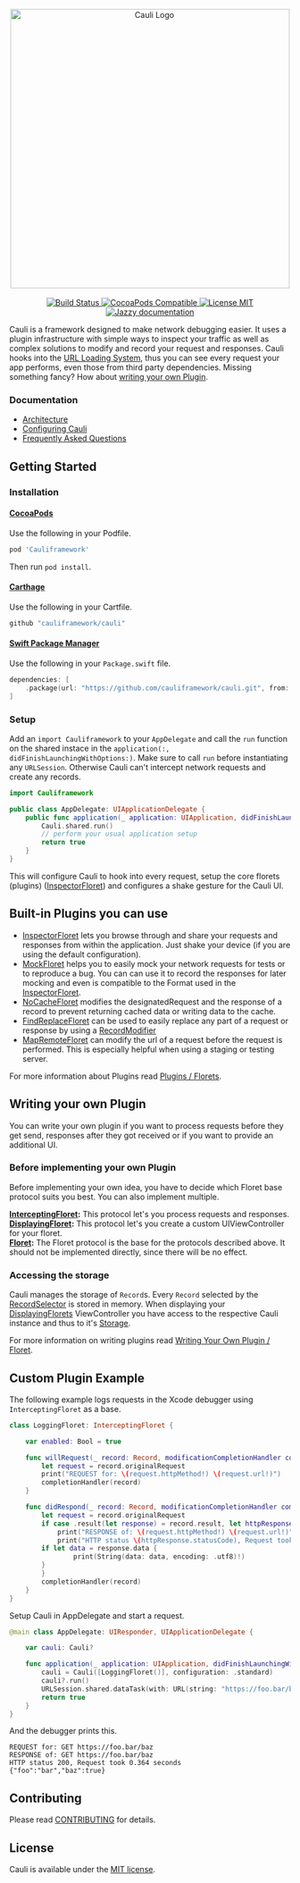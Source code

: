 <p align="center">
    <img src="https://cauli.works/logo.png" alt="Cauli Logo" title="Cauli Logo" width="500" /><br/>
    <br/>
	<a href="https://travis-ci.org/cauliframework/cauli">
		<img src="https://travis-ci.org/cauliframework/cauli.svg?branch=develop" alt="Build Status" title="Build Status"/>
	</a>
	<a href="https://cocoapods.org/pods/Cauliframework">
		<img src="https://img.shields.io/cocoapods/v/Cauliframework.svg?style=flat-square" alt="CocoaPods Compatible" title="CocoaPods Compatible"/>
	</a>
	<a href="https://github.com/cauliframework/cauli/blob/develop/LICENSE">
		<img src="https://img.shields.io/badge/license-MIT-blue.svg?style=flat-square" alt="License MIT" title="License MIT"/>
	</a>
	<a href="https://cauli.works/docs/">
		<img src="https://cauli.works/docs/badge.svg" alt="Jazzy documentation" title="Jazzy documentation"/>
	</a>
</p>

Cauli is a framework designed to make network debugging easier. It uses a plugin infrastructure with simple ways to inspect your traffic as well as complex solutions to modify and record your request and responses. Cauli hooks into the [URL Loading System](https://cauli.works/docs/frequently-asked-questions.html), thus you can see every request your app performs, even those from third party dependencies.
Missing something fancy? How about [writing your own Plugin](#Writing-your-own-Plugin).

### Documentation

* [Architecture](https://cauli.works/docs/architecture.html)
* [Configuring Cauli](https://cauli.works/docs/configuring-cauli.html)
* [Frequently Asked Questions](https://cauli.works/docs/frequently-asked-questions.html)

## Getting Started

### Installation
#### [CocoaPods](https://cocoapods.org)

Use the following in your Podfile.

```ruby
pod 'Cauliframework'
```

Then run `pod install`.

#### [Carthage](https://github.com/Carthage/Carthage)

Use the following in your Cartfile.

```swift
github "cauliframework/cauli"
```

#### [Swift Package Manager](https://swift.org/package-manager/)

Use the following in your `Package.swift` file.

```swift
dependencies: [
    .package(url: "https://github.com/cauliframework/cauli.git", from: "1.0.1")
]
```

### Setup

Add an `import Cauliframework` to your `AppDelegate` and call the `run` function on the shared instace in the `application(:, didFinishLaunchingWithOptions:)`. Make sure to call `run` before instantiating any `URLSession`. Otherwise Cauli can't intercept network requests and create any records.

```swift
import Cauliframework

public class AppDelegate: UIApplicationDelegate {
    public func application(_ application: UIApplication, didFinishLaunchingWithOptions launchOptions: [UIApplicationLaunchOptionsKey: Any]?) -> Bool {
        Cauli.shared.run()
        // perform your usual application setup
        return true
    }
}
```

This will configure Cauli to hook into every request, setup the core florets (plugins) ([InspectorFloret](https://cauli.works/docs/Classes/InspectorFloret.html)) and configures a shake gesture for the Cauli UI.

## Built-in Plugins you can use

* [InspectorFloret](https://cauli.works/docs/Classes/InspectorFloret.html) lets you browse through and share your requests and responses from within the application. Just shake your device (if you are using the default configuration).
* [MockFloret](https://cauli.works/docs/Classes/MockFloret.html) helps you to easily mock your network requests for tests or to reproduce a bug. You can can use it to record the responses for later mocking and even is compatible to the Format used in the [InspectorFloret](https://cauli.works/docs/Classes/InspectorFloret.html).
* [NoCacheFloret](https://cauli.works/docs/Classes/NoCacheFloret.html) modifies the designatedRequest and the response of a record to prevent returning cached data or writing data to the cache.
* [FindReplaceFloret](https://cauli.works/docs/Classes/FindReplaceFloret.html) can be used to easily replace any part of a request or response by using a [RecordModifier](https://cauli.works/docs/Classes/FindReplaceFloret/RecordModifier.html)
* [MapRemoteFloret](https://cauli.works/docs/Classes/MapRemoteFloret.html) can modify the url of a request before the request is performed. This is especially helpful when using a staging or testing server.

For more information about Plugins read [Plugins / Florets](https://cauli.works/docs/florets.html).

## Writing your own Plugin

You can write your own plugin if you want to process requests before they get send, responses after they got received or if you want to provide an additional UI.

### Before implementing your own Plugin

Before implementing your own idea, you have to decide which Floret base protocol suits you best. You can also implement multiple.

**[InterceptingFloret](https://cauli.works/docs/Protocols/InterceptingFloret.html):** This protocol let's you process requests and responses.   
**[DisplayingFloret](https://cauli.works/docs/Protocols/DisplayingFloret.html):** This protocol let's you create a custom UIViewController for your floret.  
**[Floret](https://cauli.works/docs/Protocols/Floret.html):** The Floret protocol is the base for the protocols described above. It should not be implemented directly, since there will be no effect.

### Accessing the storage

Cauli manages the storage of `Record`s. Every `Record` selected by the [RecordSelector](https://cauli.works/docs/Structs/RecordSelector.html) is stored in memory. When displaying your [DisplayingFlorets](https://cauli.works/docs/Protocols/DisplayingFloret.html) ViewController you have access to the respective Cauli instance and thus to it's [Storage](https://cauli.works/docs/Protocols/Storage.html).

For more information on writing plugins read [Writing Your Own Plugin / Floret](https://cauli.works/docs/writing-your-own-plugin.html).

## Custom Plugin Example

The following example logs requests in the Xcode debugger using `InterceptingFloret` as a base.

```swift
class LoggingFloret: InterceptingFloret {

    var enabled: Bool = true

    func willRequest(_ record: Record, modificationCompletionHandler completionHandler: @escaping (Record) -> Void) {
        let request = record.originalRequest
        print("REQUEST for: \(request.httpMethod!) \(request.url!)")
        completionHandler(record)
    }

    func didRespond(_ record: Record, modificationCompletionHandler completionHandler: @escaping (Record) -> Void) {
        let request = record.originalRequest
        if case .result(let response) = record.result, let httpResponse = response.urlResponse as? HTTPURLResponse {
            print("RESPONSE of: \(request.httpMethod!) \(request.url!)")
            print("HTTP status \(httpResponse.statusCode), Request took \(Date().timeIntervalSince(record.requestStarted!)) seconds")
	    if let data = response.data {
                print(String(data: data, encoding: .utf8)!)
	    }
        }
        completionHandler(record)
    }
}
```

Setup Cauli in AppDelegate and start a request.

```swift
@main class AppDelegate: UIResponder, UIApplicationDelegate {

    var cauli: Cauli?

    func application(_ application: UIApplication, didFinishLaunchingWithOptions launchOptions: [UIApplication.LaunchOptionsKey: Any]?) -> Bool {
        cauli = Cauli([LoggingFloret()], configuration: .standard)
        cauli?.run()
        URLSession.shared.dataTask(with: URL(string: "https://foo.bar/baz")!).resume()
        return true
    }
}
```

And the debugger prints this.

```
REQUEST for: GET https://foo.bar/baz
RESPONSE of: GET https://foo.bar/baz
HTTP status 200, Request took 0.364 seconds
{"foo":"bar","baz":true}
```

## Contributing
Please read [CONTRIBUTING](CONTRIBUTING.md) for details.

## License
Cauli is available under the [MIT license](LICENSE).

